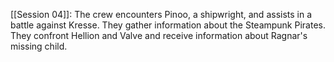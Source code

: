   [[Session 04]]: The crew encounters Pinoo, a shipwright, and assists in a battle against Kresse. They gather information about the Steampunk Pirates. They confront Hellion and Valve and receive information about Ragnar's missing child.
    